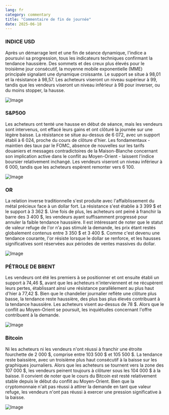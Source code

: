 ```yaml
---
lang: fr
category: commentary
title: "Commentaire de fin de journée"
date: 2025-06-18
---
```


### INDICE USD

Après un démarrage lent et une fin de séance dynamique, l'indice a poursuivi sa progression, tous les indicateurs techniques confirmant la tendance haussière. Des sommets et des creux plus élevés pour le troisième jour consécutif, la moyenne mobile exponentielle (MME) principale signalant une dynamique croissante. Le support se situe à 98,01 et la résistance à 98,57. Les acheteurs viseront un niveau supérieur à 99, tandis que les vendeurs viseront un niveau inférieur à 98 pour inverser, ou du moins stopper, la hausse.

![Image](https://markleighedu.github.io/img/Jun-2025/18-Jun-2025/usdindex.jpg)

### S&P500

Les acheteurs ont tenté une hausse en début de séance, mais les vendeurs sont intervenus, ont effacé leurs gains et ont clôturé la journée sur une légère baisse. La résistance se situe au-dessus de 6 072, avec un support établi à 6 024, proche du cours de clôture d'hier. Les fondamentaux - maintien des taux par le FOMC, absence de nouvelles sur les tarifs douaniers et messages contradictoires de la Maison-Blanche concernant son implication active dans le conflit au Moyen-Orient - laissent l'indice boursier relativement inchangé. Les vendeurs viseront un niveau inférieur à 6 000, tandis que les acheteurs espèrent remonter vers 6 100.

![Image](https://markleighedu.github.io/img/Jun-2025/18-Jun-2025/sp500.jpg)

### OR

La relation inverse traditionnelle s'est produite avec l'affaiblissement du métal précieux face à un dollar fort. La résistance s'est établie à 3 399 $ et le support à 3 362 $. Une fois de plus, les acheteurs ont peiné à franchir la barre des 3 400 $, les vendeurs ayant suffisamment progressé pour annuler la faible tendance haussière. Il est intéressant de noter que le statut de valeur refuge de l'or n'a pas stimulé la demande, les prix étant restés globalement contenus entre 3 350 $ et 3 400 $. Comme c'est devenu une tendance courante, l'or résiste lorsque le dollar se renforce, et les hausses significatives sont réservées aux périodes de ventes massives du dollar.

![Image](https://markleighedu.github.io/img/Jun-2025/18-Jun-2025/gold.jpg)

### PÉTROLE DE BRENT

Les vendeurs ont été les premiers à se positionner et ont ensuite établi un support à 74,46 $, avant que les acheteurs n'interviennent et ne récupèrent leurs pertes, établissant ainsi une résistance parallèlement au plus haut d'hier à 77,42 $. Bien que le chandelier journalier reflète une clôture plus basse, la tendance reste haussière, des plus bas plus élevés contribuant à la tendance haussière. Les acheteurs visent au-dessus de 78 $. Alors que le conflit au Moyen-Orient se poursuit, les inquiétudes concernant l'offre contribuent à la demande.

![Image](https://markleighedu.github.io/img/Jun-2025/18-Jun-2025/brentoil.jpg)

### Bitcoin

Ni les acheteurs ni les vendeurs n'ont réussi à franchir une étroite fourchette de 2 000 $, comprise entre 103 500 $ et 105 500 $. La tendance reste baissière, avec un troisième plus haut consécutif à la baisse sur les graphiques journaliers. Alors que les acheteurs se tournent vers la zone des 107 000 $, les vendeurs peinent toujours à clôturer sous les 104 000 $ à la baisse. Il convient de noter que le cours du Bitcoin est resté relativement stable depuis le début du conflit au Moyen-Orient. Bien que la cryptomonnaie n'ait pas réussi à attirer la demande en tant que valeur refuge, les vendeurs n'ont pas réussi à exercer une pression significative à la baisse.

![Image](https://markleighedu.github.io/img/Jun-2025/18-Jun-2025/bitcoin.jpg)

